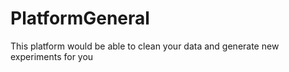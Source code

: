 # PlatformGeneral
This platform would be able to clean your data and generate new experiments for you
